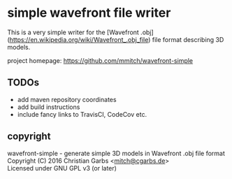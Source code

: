 simple wavefront file writer
============================

This is a very simple writer for the [Wavefront .obj]
(https://en.wikipedia.org/wiki/Wavefront_.obj_file) file format
describing 3D models.

project homepage: https://github.com/mmitch/wavefront-simple

TODOs
-----

* add maven repository coordinates
* add build instructions
* include fancy links to TravisCI, CodeCov etc.


copyright
---------

wavefront-simple - generate simple 3D models in Wavefront .obj file format  
Copyright (C) 2016  Christian Garbs <<mitch@cgarbs.de>>  
Licensed under GNU GPL v3 (or later)
